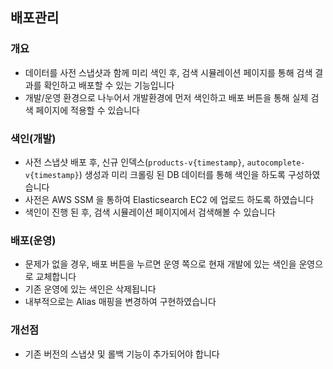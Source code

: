 ## 배포관리

### 개요
  - 데이터를 사전 스냅샷과 함께 미리 색인 후, 검색 시뮬레이션 페이지를 통해 검색 결과를 확인하고 배포할 수 있는 기능입니다
  - 개발/운영 환경으로 나누어서 개발환경에 먼저 색인하고 배포 버튼을 통해 실제 검색 페이지에 적용할 수 있습니다

### 색인(개발)
  - 사전 스냅샷 배포 후, 신규 인덱스(`products-v{timestamp}`, `autocomplete-v{timestamp}`) 생성과 미리 크롤링 된 DB 데이터를 통해 색인을 하도록 구성하였습니다
  - 사전은 AWS SSM 을 통하여 Elasticsearch EC2 에 업로드 하도록 하였습니다
  - 색인이 진행 된 후, 검색 시뮬레이션 페이지에서 검색해볼 수 있습니다

### 배포(운영)
  - 문제가 없을 경우, 배포 버튼을 누르면 운영 쪽으로 현재 개발에 있는 색인을 운영으로 교체합니다
  - 기존 운영에 있는 색인은 삭제됩니다
  - 내부적으로는 Alias 매핑을 변경하여 구현하였습니다

### 개선점
  - 기존 버전의 스냅샷 및 롤백 기능이 추가되어야 합니다


